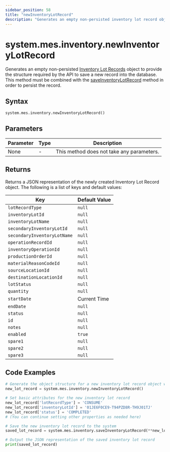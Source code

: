 ```yaml
---
sidebar_position: 58
title: "newInventoryLotRecord"
description: "Generates an empty non-persisted inventory lot record object to provide the structure to retrieve records from the database."
---
```


# system.mes.inventory.newInventoryLotRecord

Generates an empty non-persisted [Inventory Lot Records](../../data-model/inventory-model/inventory-lot-record) object to provide the structure required by the API
to save a new record into the database. This method must be combined with the [saveInventoryLotRecord](./save-inventory-lot-record) method in order to persist the record.

## Syntax

```python
system.mes.inventory.newInventoryLotRecord()
```

## Parameters

| Parameter | Type | Description                               |
| --------- | ---- | ----------------------------------------- |
| None      | -    | This method does not take any parameters. |

## Returns

Returns a JSON representation of the newly created Inventory Lot Record object. The following is a list of keys and default values:

| Key                         | Default Value |
| --------------------------- | ------------- |
| `lotRecordType`             | `null`        |
| `inventoryLotId`            | `null`        |
| `inventoryLotName`          | `null`        |
| `secondaryInventoryLotId`   | `null`        |
| `secondaryInventoryLotName` | `null`        |
| `operationRecordId`         | `null`        |
| `inventoryOperationId`      | `null`        |
| `productionOrderId`         | `null`        |
| `materialReasonCodeId`      | `null`        |
| `sourceLocationId`          | `null`        |
| `destinationLocationId`     | `null`        |
| `lotStatus`                 | `null`        |
| `quantity`                  | `null`        |
| `startDate`                 | Current Time  |
| `endDate`                   | `null`        |
| `status`                    | `null`        |
| `id`                        | `null`        |
| `notes`                     | `null`        |
| `enabled`                   | `true`        |
| `spare1`                    | `null`        |
| `spare2`                    | `null`        |
| `spare3`                    | `null`        |

## Code Examples

```python
# Generate the object structure for a new inventory lot record object with no initial arguments
new_lot_record = system.mes.inventory.newInventoryLotRecord()

# Set basic attributes for the new inventory lot record
new_lot_record['lotRecordType'] = 'CONSUME'
new_lot_record['inventoryLotId'] = '01JE6F0CE9-T94PZD8R-TH9J01TJ'
new_lot_record['status'] = 'COMPLETED'
# (You can continue setting other properties as needed here)

# Save the new inventory lot record to the system
saved_lot_record = system.mes.inventory.saveInventoryLotRecord(**new_lot_record)

# Output the JSON representation of the saved inventory lot record
print(saved_lot_record)
```
